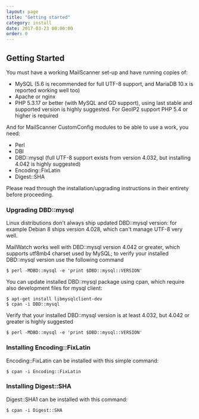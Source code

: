 ```yaml
---
layout: page
title: "Getting started"
category: install
date: 2017-03-23 00:00:00
order: 0
---
```


## Getting Started

You must have a working MailScanner set-up and have running copies of:

- MySQL (5.6 is recommended for full UTF-8 support, and MariaDB 10.x is reported working well too)
- Apache or nginx
- PHP 5.3.17 or better (with MySQL and GD support), using last stable and supported version is highly suggested. For GeoIP2 support PHP 5.4 or higher is required

And for MailScanner CustomConfig modules to be able to use a work, you need:

- Perl
- DBI
- DBD::mysql (full UTF-8 support exists from version 4.032, but installing 4.042 is highly suggested)
- Encoding::FixLatin
- Digest::SHA

Please read through the installation/upgrading instructions in their entirety before proceeding.

### Upgrading DBD::mysql

Linux distributions don't always ship updated DBD::mysql version: for example Debian 8 ships version 4.028, which can't manage UTF-8 very well.

MailWatch works well with DBD::mysql version 4.042 or greater, which supports utf8mb4 charset used by MySQL; to verify your installed DBD::mysql version use the following command

```shell
$ perl -MDBD::mysql -e 'print $DBD::mysql::VERSION'
```

You can update installed DBD::mysql package using cpan, which require also development files for mysql client:

```shell
$ apt-get install libmysqlclient-dev
$ cpan -i DBD::mysql
```

Verify that your installed DBD::mysql version is at least 4.032, but 4.042 or greater is highly suggested

```shell
$ perl -MDBD::mysql -e 'print $DBD::mysql::VERSION'
```

### Installing Encoding::FixLatin

Encoding::FixLatin can be installed with this simple command:

```shell
$ cpan -i Encoding::FixLatin
```

### Installing Digest::SHA

Digest::SHA1 can be installed with this command:

```shell
$ cpan -i Digest::SHA
```
